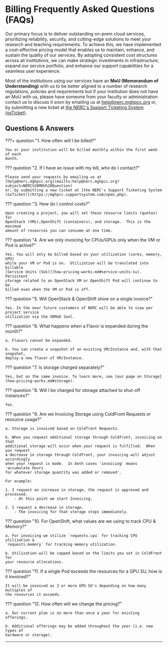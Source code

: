 # Billing Frequently Asked Questions (FAQs)

Our primary focus is to deliver outstanding on-prem cloud services, prioritizing
reliability, security, and cutting-edge solutions to meet your research and teaching
requirements. To achieve this, we have implemented a cost-effective pricing model
that enables us to maintain, enhance, and sustain the quality of our services. By
adopting consistent cost structures across all institutions, we can make strategic
investments in infrastructure, expand our service portfolio, and enhance our
support capabilities for a seamless user experience.

Most of the institutions using our services have an **MoU (Memorandum of Understanding)**
with us to be better aligned to a number of research regulations, policies and
requirements but if your institution does not have an MoU with us, please have
someone from your faculty or administration contact us to discuss it soon by emailing
us at [help@nerc.mghpcc.org](mailto:help@nerc.mghpcc.org?subject=NERC%20MOU%20Question)
or, by submitting a new ticket at [the NERC's Support Ticketing System (osTicket)](https://mghpcc.supportsystem.com/open.php).

## Questions & Answers

???+ question "1. How often will I be billed?"

    You or your institution will be billed monthly within the first week of each
    month.

??? question "2. If I have an issue with my bill, who do I contact?"

    Please send your requests by emailing us at
    [help@nerc.mghpcc.org](mailto:help@nerc.mghpcc.org?subject=NERC%20MOU%20Question)
    or, by submitting a new ticket at [the NERC's Support Ticketing System (osTicket)](https://mghpcc.supportsystem.com/open.php).

??? question "3. How do I control costs?"

    Upon creating a project, you will set these resource limits (quotas) for
    OpenStack (VMs),OpenShift (containers), and storage.  This is the maximum
    amount of resources you can consume at one time.

??? question "4. Are we only invoicing for CPUs/GPUs only when the VM or Pod is active?"

    Yes. You will only be billed based on your utilization (cores, memory, GPU)
    while your VM or Pod is on.  Utilization will be translated into billable
    [Service Units (SUs)](how-pricing-works.md#service-units-su).  Persistent
    storage related to an OpenStack VM or OpenShift Pod will continue to be
    billed even when the VM or Pod is off.

??? question "5.  Will OpenStack & OpenShift show on a single invoice?"

    Yes. In the near future customers of NERC will be able to view per project service
    utilization via the XDMoD tool.

??? question "6. What happens when a Flavor is expanded during the month?"

    a. Flavors cannot be expanded.

    b. You can create a snapshot of an existing VM/Instance and, with that snapshot,
    deploy a new flavor of VM/Instance.

??? question "7. Is storage charged separately?"

    Yes, but on the same invoice. To learn more, see [our page on Storage](how-pricing-works.md#storage).

??? question "8. Will I be charged for storage attached to shut-off instances?"

    Yes.

??? question "9. Are we Invoicing Storage using ColdFront Requests or resource usage?"

    a. Storage is invoiced based on Coldfront Requests.

    b. When you request additional storage through Coldfront, invoicing on that
    additional storage will occur when your request is fulfilled.  When you request
    a decrease in storage through Coldfront, your invoicing will adjust accordingly
    when your request is made.  In both cases 'invoicing' means 'accumulate hours
    for whatever storage quantity was added or removed'.

    For example:

    1. I request an increase in storage, the request is approved and processed.
        - At this point we start Invoicing.

    2. I request a decrease in storage.
        - The invoicing for that storage stops immediately.

??? question "10. For OpenShift, what values are we using to track CPU & Memory?"

    a. For invoicing we utilize `requests.cpu` for tracking CPU utilization &
    `requests.memory` for tracking memory utilization.

    b. Utilization will be capped based on the limits you set in ColdFront for
    your resource allocations.

??? question "11. If a single Pod exceeds the resources for a GPU SU, how is it invoiced?"

    It will be invoiced as 2 or more GPU SU's depending on how many multiples of
    the resources it exceeds.

??? question "12. How often will we change the pricing?"

    a. Our current plan is no more than once a year for existing offerings.

    b. Additional offerings may be added throughout the year (i.e. new types of
    hardware or storage).

---
